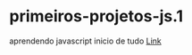 # primeiros-projetos-js.1
aprendendo javascript
inicio de tudo
[Link](https://www.cursoemvideo.com/)
